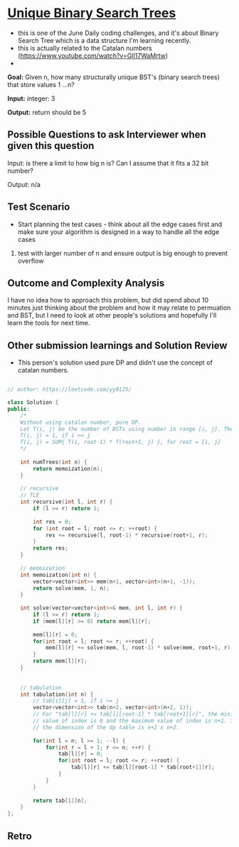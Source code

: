# [Unique Binary Search Trees](https://leetcode.com/problems/unique-binary-search-trees/)
- this is one of the June Daily coding challenges, and it's about Binary Search Tree which is a data structure I'm learning recently.
- this is actually related to the Catalan numbers (https://www.youtube.com/watch?v=GlI17WaMrtw)
- 

**Goal:** 
Given n, how many structurally unique BST's (binary search trees) that store values 1 ...n?

**Input:**
integer: 3

**Output:**
return should be 5


## Possible Questions to ask Interviewer when given this question

Input: is there a limit to how big n is? Can I assume that it fits a 32 bit number?

Output: n/a

## Test Scenario

- Start planning the test cases - think about all the edge cases first and make sure your algorithm is designed in a way to handle all the edge cases
  
1. test with larger number of n and ensure output is big enough to prevent overflow

## Outcome and Complexity Analysis

I have no idea how to approach this problem, but did spend about 10 minutes just thinking about the problem and how it may relate to permuation and BST, but I need to look at other people's solutions and hopefully I'll learn the tools for next time.

## Other submission learnings and Solution Review

* This person's solution used pure DP and didn't use the concept of catalan numbers. 

```cpp

// author: https://leetcode.com/yy0125/

class Solution {
public:
    /*
    Without using catalan number, pure DP.
    Let T(i, j) be the number of BSTs using number in range [i, j]. Then:
    T(i, j) = 1, if i >= j
    T(i, j) = SUM{ T(i, root-1) * T(root+1, j) }, for root = [i, j]
    */
    
    int numTrees(int n) {
        return memoization(n);
    }
    
    // recursive
    // TLE
    int recursive(int l, int r) {
        if (l >= r) return 1;
        
        int res = 0;
        for (int root = l; root <= r; ++root) {
            res += recursive(l, root-1) * recursive(root+1, r);
        }
        return res;
    }
    
    // memoization
    int memoization(int n) {
        vector<vector<int>> mem(n+1, vector<int>(n+1, -1));
        return solve(mem, 1, n);
    }
    
    int solve(vector<vector<int>>& mem, int l, int r) {
        if (l >= r) return 1;
        if (mem[l][r] >= 0) return mem[l][r];
        
        mem[l][r] = 0;
        for(int root = l; root <= r; ++root) {
            mem[l][r] += solve(mem, l, root-1) * solve(mem, root+1, r);
        }
        return mem[l][r];
    }
    
    
    // tabulation
    int tabulation(int n) {
        // tab[i][j] = 1, if i >= j
        vector<vector<int>> tab(n+2, vector<int>(n+2, 1)); 
        // For "tab[l][r] += tab[l][root-1] * tab[root+1][r]", the minimum
        // value of index is 0 and the maximum value of index is n+1. Thus,
        // the dimension of the dp table is n+2 x n+2.
        
        for(int l = n; l >= 1; --l) {
            for(int r = l + 1; r <= n; ++r) {
                tab[l][r] = 0;
                for(int root = l; root <= r; ++root) {
                    tab[l][r] += tab[l][root-1] * tab[root+1][r];
                }
            }
        }
        
        return tab[1][n];
    }
};


```

## Retro
